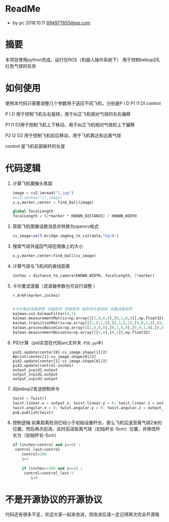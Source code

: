 # ReadMe

+ by pc 2018.10.11 694977655@qq.com

# 摘要

本项目使用python完成，运行在ROS（机器人操作系统下） 用于控制bebop2扎红色气球的任务

# 如何使用

使用本代码只需要调整几个参数用于适应不同飞机，分别是P I D P1 I1 DI control

P I D 用于控制飞机左右旋转，用于纠正飞机相对气球的左右偏移

P1  I1 D1用于控制飞机上下移动，用于纠正飞机相对气球的上下偏移

P2 I2 D2 用于控制飞机前后移动，用于飞机靠近和远离气球

control 是飞机前部碳杆的长度

# 代码逻辑

1. 计算飞机摄像头焦距

   ```python
   image = cv2.imread("1.jpg") 
   #cv2.imshow("1",image)
   x,y,marker,center = find_ball(image) 
   
   global focalLength          
   focalLength = (2*marker * KNOWN_DISTANCE) / KNOWN_WIDTH 
   ```

2. 获取飞机图像话题消息并转换为opencv格式

   ```python
   cv_image=self.bridge.imgmsg_to_cv2(data,"bgr8")
   ```

3. 搜索气球并返回气球在图像上的大小

   ```python
   x,y,marker,center=find_ball(cv_image)
   ```

4. 计算气球与飞机间的直线距离

   ```python
   inches = distance_to_camera(KNOWN_WIDTH, focalLength, 2*marker)
   ```

5. 卡尔曼滤波器（滤波器参数也可自行调整 ）

   ```python
   r,d=KF(marker,inches)
   
   
   #卡尔曼滤波器参数 测量矩阵 转移矩阵 噪声协方差矩阵 测量误差矩阵
   kalman=cv2.KalmanFilter(4,2)
   kalman.measurementMatrix=np.array([[1,0,0,0],[0,1,0,0]],np.float32)
   kalman.transitionMatrix=np.array([[1,0,1,0],[0,1,0,1],[0,0,1,0],[0,0,0,1]],np.float32)
   kalman.processNoiseCov=np.array([[1,0,0,0],[0,1,0,0],[0,0,1,0],[0,0,0,1]],np.float32)*0.03
   kalman.measurementNoiseCov=np.array([[1,0],[0,1]],np.float32)
   ```

6. PID计算（pid实现在代码src文件夹` PID.py`中）

   ```
   pid1.update(center[0]-cv_image.shape[1]/2)
   #print(center[1]-cv_image.shape[0]/2)
   pid2.update(center[1]-cv_image.shape[0]/2)
   pid3.update(control-inches)
   output_y=pid1.output
   output_z=pid2.output
   output_x=pid3.output
   ```

7. 向bebop2发送控制命令

   ```python
   twist = Twist()
   twist.linear.x = output_x; twist.linear.y = 0; twist.linear.z = output_z;
   twist.angular.x = 0; twist.angular.y = 0; twist.angular.z = output_y
   pub.publish(twist)
   ```

8. 控制逻辑 如果距离检测已经小于初始设置杆长，那么飞机后退至离气球2米的位置，然后再次前进，此时前进距离气球（初始杆长-5cm）位置，并修改杆长为（初始杆长-5cm）

   ```python
   if (inches<control and i==0) :
   	control_last=control
       control=200
       i=1
       
       if (inches>=200 and i==1) :
       	control=control_last-5
           i=0
   ```

   

# 不是开源协议的开源协议

代码还有很多不足，欢迎大家一起来改进，但改进后请一定记得再次完全开源哦